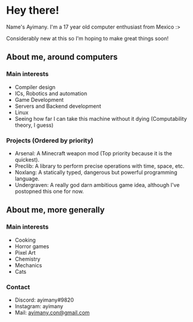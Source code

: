 # Hey there!

Name's Ayimany. I'm a 17 year old computer enthusiast from Mexico :>  

Considerably new at this so I'm hoping to make great things soon!  

## About me, around computers

### Main interests
* Compiler design
* ICs, Robotics and automation
* Game Development
* Servers and Backend development
* Linux
* Seeing how far I can take this machine without it dying (Computability theory, I guess)

### Projects (Ordered by priority)
* Arsenal: A Minecraft weapon mod (Top priority because it is the quickest).
* Preclib: A library to perform precise operations with time, space, etc.
* Noxlang: A statically typed, dangerous but powerful programming language.
* Undergraven: A really god darn ambitious game idea, although I've postopned this one for now.

## About me, more generally

### Main interests
* Cooking
* Horror games
* Pixel Art
* Chemistry
* Mechanics
* Cats

### Contact
* Discord: ayimany#9820
* Instagram: ayimany
* Mail: ayimany.con@gmail.com
